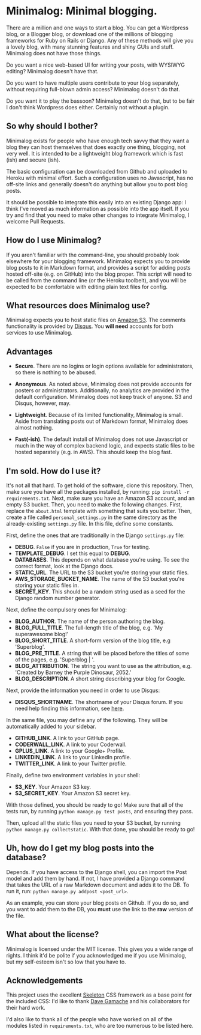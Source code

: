 # Minimalog: Minimal blogging.

There are a million and one ways to start a blog. You can get a Wordpress
blog, or a Blogger blog, or download one of the millions of blogging
frameworks for Ruby on Rails or Django. Any of these methods will give you a
lovely blog, with many stunning features and shiny GUIs and stuff. Minimalog
does not have those things.

Do you want a nice web-based UI for writing your posts, with WYSIWYG editing?
Minimalog doesn't have that.

Do you want to have multiple users contribute to your blog separately, without
requiring full-blown admin access? Minimalog doesn't do that.

Do you want it to play the bassoon? Minimalog doesn't do that, but to be fair
I don't think Wordpress does either. Certainly not without a plugin.

## So why should I bother?

Minimalog exists for people who have enough tech savvy that they want a blog
they can host themselves that does exactly one thing, blogging, not very well.
It is intended to be a lightweight blog framework which is fast (ish) and
secure (ish).

The basic configuration can be downloaded from Github and uploaded to Heroku
with minimal effort. Such a configuration uses no Javascript, has no off-site
links and generally doesn't do anything but allow you to post blog posts.

It should be possible to integrate this easily into an existing Django app: I
think I've moved as much information as possible into the app itself. If you
try and find that you need to make other changes to integrate Minimalog, I
welcome Pull Requests.

## How do I use Minimalog?

If you aren't familiar with the command-line, you should probably look
elsewhere for your blogging framework. Minimalog expects you to provide blog
posts to it in Markdown format, and provides a script for adding posts hosted
off-site (e.g. on GitHub) into the blog proper. This script will need to be
called from the command line (or the Heroku toolbelt), and you will be
expected to be comfortable with editing plain text files for config.

## What resources does Minimalog use?

Minimalog expects you to host static files on
[Amazon S3](http://aws.amazon.com/s3/). The comments functionality is provided
by [Disqus](http://disqus.com/). You **will need** accounts for both services
to use Minimalog.

## Advantages

* __Secure__. There are no logins or login options available for
administrators, so there is nothing to be abused.

* __Anonymous__. As noted above, Minimalog does not provide accounts for
posters or administrators. Additionally, no analytics are provided
in the default configuration. Minimalog does not keep track of anyone. S3 and
Disqus, however, may.

* __Lightweight__. Because of its limited functionality, Minimalog is small.
Aside from translating posts out of Markdown format, Minimalog does almost
nothing.

* __Fast(-ish)__. The default install of Minimalog does not use Javascript or
much in the way of complex backend logic, and expects static files to be
hosted separately (e.g. in AWS). This should keep the blog fast.

## I'm sold. How do I use it?

It's not all that hard. To get hold of the software, clone this repository.
Then, make sure you have all the packages installed, by running:
`pip install -r requirements.txt`.
Next, make sure you have an Amazon S3 account, and an empty S3 bucket.
Then, you need to make the following changes. First, replace the `about.html`
template with something that suits you better. Then, create a file called
`personal_settings.py` in the same directory as the already-existing
`settings.py` file. In this file, define some constants.

First, define the ones that are traditionally in the Django `settings.py`
file:

* __DEBUG__. `False` if you are in production, `True` for testing.
* __TEMPLATE\_DEBUG__. I set this equal to __DEBUG__.
* __DATABASES__. This depends on what database you're using. To see the
  correct format, look at the Django docs.
* __STATIC\_URL__. The URL to the S3 bucket you're storing your static
  files.
* __AWS\_STORAGE\_BUCKET\_NAME__. The name of the S3 bucket you're storing
  your static files in.
* __SECRET\_KEY__. This should be a random string used as a seed for the
  Django random number generator.

Next, define the compulsory ones for Minimalog:

* __BLOG\_AUTHOR__. The name of the person authoring the blog.
* __BLOG\_FULL\_TITLE__. The full-length title of the blog, e.g. 'My
  superawesome blog!'
* __BLOG\_SHORT\_TITLE__. A short-form version of the blog title, e.g
  'Superblog'.
* __BLOG\_PRE\_TITLE__. A string that will be placed before the titles of
  some of the pages, e.g. 'Superblog | '.
* __BLOG\_ATTRIBUTION__. The string you want to use as the attribution, e.g.
  'Created by Barney the Purple Dinosaur, 2052.'
* __BLOG\_DESCRIPTION__. A short string describing your blog for Google.

Next, provide the information you need in order to use Disqus:

* __DISQUS\_SHORTNAME__. The shortname of your Disqus forum. If you need help
  finding this information, see [here](http://docs.disqus.com/help/68/).

In the same file, you may define any of the following. They will be
automatically added to your sidebar.

* __GITHUB\_LINK__. A link to your GitHub page.
* __CODERWALL\_LINK__. A link to your Coderwall.
* __GPLUS\_LINK__. A link to your Google+ Profile.
* __LINKEDIN\_LINK__. A link to your LinkedIn profile.
* __TWITTER\_LINK__. A link to your Twitter profile.

Finally, define two environment variables in your shell:

* __S3\_KEY__. Your Amazon S3 key.
* __S3\_SECRET\_KEY__. Your Amazon S3 secret key.

With those defined, you should be ready to go! Make sure that all of the tests
run, by running `python manage.py test posts`, and ensuring they pass.

Then, upload all the static files you need to your S3 bucket, by running
`python manage.py collectstatic`. With that done, you should be ready to go!

## Uh, how do I get my blog posts into the database?

Depends. If you have access to the Django shell, you can import the Post model
and add them by hand. If not, I have provided a Django command that takes the
URL of a raw Markdown document and adds it to the DB. To run it, run:
`python manage.py addpost <post_url>`.

As an example, you can store your blog posts on Github. If you do so, and you
want to add them to the DB, you __must__ use the link to the __raw__ version
of the file.

## What about the license?

Minimalog is licensed under the MIT license. This gives you a wide range of
rights. I think it'd be polite if you acknowledged me if you use Minimalog,
but my self-esteem isn't so low that you have to.

## Acknowledgements

This project uses the excellent [Skeleton](http://www.getskeleton.com/) CSS
framework as a base point for the included CSS: I'd like to thank
[Dave Gamache](http://davegamache.com/) and his collaborators for their hard
work.

I'd also like to thank all of the people who have worked on all of the modules
listed in `requirements.txt`, who are too numerous to be listed here.

